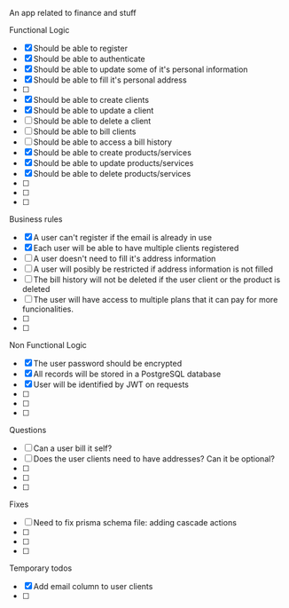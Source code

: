 An app related to finance and stuff

Functional Logic

- [x] Should be able to register
- [x] Should be able to authenticate
- [x] Should be able to update some of it's personal information
- [x] Should be able to fill it's personal address
- [ ]
- [x] Should be able to create clients
- [x] Should be able to update a client
- [ ] Should be able to delete a client
- [ ] Should be able to bill clients
- [ ] Should be able to access a bill history
- [x] Should be able to create products/services
- [x] Should be able to update products/services
- [x] Should be able to delete products/services
- [ ]
- [ ]
- [ ]

Business rules

- [x] A user can't register if the email is already in use
- [x] Each user will be able to have multiple clients registered
- [ ] A user doesn't need to fill it's address information
- [ ] A user will posibly be restricted if address information is not filled
- [ ] The bill history will not be deleted if the user client or the product is deleted
- [ ] The user will have access to multiple plans that it can pay for more funcionalities.
- [ ]
- [ ]

Non Functional Logic

- [x] The user password should be encrypted
- [x] All records will be stored in a PostgreSQL database
- [x] User will be identified by JWT on requests
- [ ]
- [ ]
- [ ]

Questions

- [ ] Can a user bill it self?
- [ ] Does the user clients need to have addresses? Can it be optional?
- [ ]
- [ ]
- [ ]

Fixes
- [ ] Need to fix prisma schema file: adding cascade actions
- [ ] 
- [ ] 
- [ ] 

Temporary todos
- [x] Add email column to user clients
- [ ]